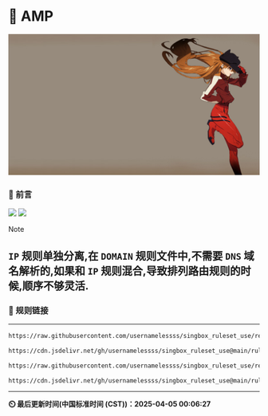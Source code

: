 
# 🧸 AMP
![](https://raw.githubusercontent.com/usernamelessss/picture-bed/main/images/202504042256831.jpg)
### 📣 前言
![](https://shields.io/badge/-移除重复规则-ff69b4) ![](https://shields.io/badge/-IP&nbsp;规则单独存放不与&nbsp;DOMAIN&nbsp;等混合-green)
> [!NOTE]
**`IP` 规则单独分离,在 `DOMAIN` 规则文件中,不需要 `DNS` 域名解析的,如果和 `IP` 规则混合,导致排列路由规则的时候,顺序不够灵活.**
---

###  🔗 规则链接
---

```url
https://raw.githubusercontent.com/usernamelessss/singbox_ruleset_use/refs/heads/main/rule/AMP/AMP_No_IP.json
```

```url
https://cdn.jsdelivr.net/gh/usernamelessss/singbox_ruleset_use@main/rule/AMP/AMP_No_IP.json
```

```url
https://raw.githubusercontent.com/usernamelessss/singbox_ruleset_use/refs/heads/main/rule/AMP/AMP_No_IP.srs
```

```url
https://cdn.jsdelivr.net/gh/usernamelessss/singbox_ruleset_use@main/rule/AMP/AMP_No_IP.srs
```

---
**⏲️ 最后更新时间(中国标准时间 (CST))：2025-04-05 00:06:27**